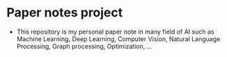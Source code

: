 # Paper notes project

- This repository is my personal paper note in many field of AI such as Machine Learning, Deep Learning, Computer Vision, Natural Language Processing, Graph processing, Optimization, ... 